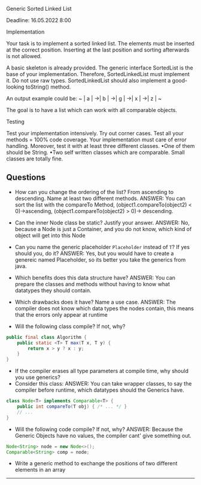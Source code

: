 Generic Sorted Linked List

Deadline: 16.05.2022 8:00

Implementation

Your task is to implement a sorted linked list. The elements must be inserted at the correct position. Inserting at the last position and sorting afterwards is not allowed.

A basic skeleton is already provided. The generic interface SortedList is the base of your implementation. Therefore, SortedLinkedList must implement it. Do not use raw types. SortedLinkedList should also implement a good-looking toString() method.

An output example could be: ~ | a | ->| b | ->| g | ->| x | ->| z | ~

The goal is to have a list which can work with all comparable objects.

Testing

Test your implementation intensively. Try out corner cases. Test all your methods = 100% code coverage. Your implementation must care of error handling. Moreover, test it with at least three different classes.
•One of them should be String.
•Two self written classes which are comparable. Small classes are totally fine.

## Questions
* How can you change the ordering of the list? From ascending 
to descending. Name at least two different methods.
ANSWER: You can sort the list with the compareTo Method, (object1.compareTo(object2) < 0)->ascending, (object1.compareTo(object2) > 0)-> descending.

* Can the inner Node class be static? Justify your answer.
ANSWER: No, because a Node is just a Container, and you do not know, which kind of
object will get into this Node

* Can you name the generic placeholder `Placeholder` instead of
`T`? If yes should you, do it?
ANSWER: Yes, but you would have to create a genereic named Placeholder, so its better
you take the generics from java.

* Which benefits does this data structure have?
ANSWER: You can prepare the classes and methods without having to know what datatypes they should contain.

* Which drawbacks does it have? Name a use case.
ANSWER: The compiler does not know which data types the nodes contain, this means
that the errors only appear at runtime


* Will the following class compile? If not, why?

~~~java
public final class Algorithm {
    public static <T> T max(T x, T y) {
        return x > y ? x : y;
    }
}
~~~

* If the compiler erases all type parameters at compile time, why should you use generics?
* Consider this class:
ANSWER: You can take wrapper classes, to say the compiler before runtime, which
datatypes should the Generics have.

~~~java
class Node<T> implements Comparable<T> {
    public int compareTo(T obj) { /* ... */ }
    // ...
}
~~~

* Will the following code compile? If not, why?
ANSWER: Because the Generic Objects have no values, the compiler cant' give something out.

~~~java
Node<String> node = new Node<>();
Comparable<String> comp = node;
~~~


* Write a generic method to exchange the positions of two different elements in an array

---




	

